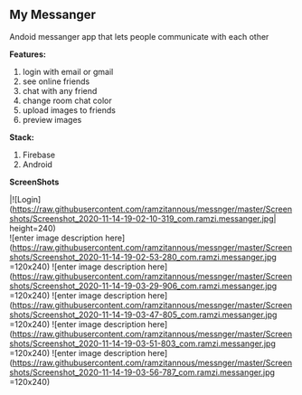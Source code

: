 ## **My Messanger**
Andoid messanger app that lets people communicate with each other

**Features:**
 1. login with email or gmail 
 2. see online friends
 3.  chat with any friend
 4. change room chat color
 5. upload images to friends
 6. preview images

**Stack:**
 1. Firebase 
 2. Android



**ScreenShots**

|![Login](https://raw.githubusercontent.com/ramzitannous/messnger/master/Screenshots/Screenshot_2020-11-14-19-02-10-319_com.ramzi.messanger.jpg| height=240)  
![enter image description here](https://raw.githubusercontent.com/ramzitannous/messnger/master/Screenshots/Screenshot_2020-11-14-19-02-53-280_com.ramzi.messanger.jpg =120x240) ![enter image description here](https://raw.githubusercontent.com/ramzitannous/messnger/master/Screenshots/Screenshot_2020-11-14-19-03-29-906_com.ramzi.messanger.jpg =120x240) ![enter image description here](https://raw.githubusercontent.com/ramzitannous/messnger/master/Screenshots/Screenshot_2020-11-14-19-03-47-805_com.ramzi.messanger.jpg =120x240)   ![enter image description here](https://raw.githubusercontent.com/ramzitannous/messnger/master/Screenshots/Screenshot_2020-11-14-19-03-51-803_com.ramzi.messanger.jpg =120x240)   ![enter image description here](https://raw.githubusercontent.com/ramzitannous/messnger/master/Screenshots/Screenshot_2020-11-14-19-03-56-787_com.ramzi.messanger.jpg =120x240)

